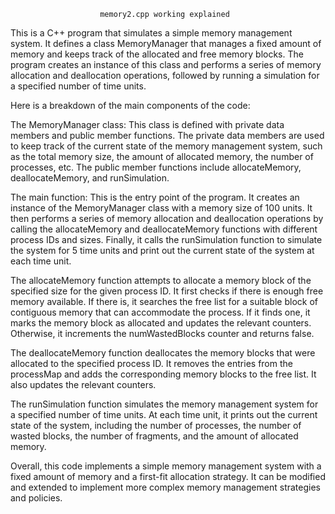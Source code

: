                         memory2.cpp working explained


This is a C++ program that simulates a simple memory management system. It defines a class MemoryManager that manages a fixed amount of memory and keeps track of the allocated and free memory blocks. The program creates an instance of this class and performs a series of memory allocation and deallocation operations, followed by running a simulation for a specified number of time units.

Here is a breakdown of the main components of the code:

The MemoryManager class: This class is defined with private data members and public member functions. The private data members are used to keep track of the current state of the memory management system, such as the total memory size, the amount of allocated memory, the number of processes, etc. The public member functions include allocateMemory, deallocateMemory, and runSimulation.

The main function: This is the entry point of the program. It creates an instance of the MemoryManager class with a memory size of 100 units. It then performs a series of memory allocation and deallocation operations by calling the allocateMemory and deallocateMemory functions with different process IDs and sizes. Finally, it calls the runSimulation function to simulate the system for 5 time units and print out the current state of the system at each time unit.

The allocateMemory function attempts to allocate a memory block of the specified size for the given process ID. It first checks if there is enough free memory available. If there is, it searches the free list for a suitable block of contiguous memory that can accommodate the process. If it finds one, it marks the memory block as allocated and updates the relevant counters. Otherwise, it increments the numWastedBlocks counter and returns false.

The deallocateMemory function deallocates the memory blocks that were allocated to the specified process ID. It removes the entries from the processMap and adds the corresponding memory blocks to the free list. It also updates the relevant counters.

The runSimulation function simulates the memory management system for a specified number of time units. At each time unit, it prints out the current state of the system, including the number of processes, the number of wasted blocks, the number of fragments, and the amount of allocated memory.

Overall, this code implements a simple memory management system with a fixed amount of memory and a first-fit allocation strategy. It can be modified and extended to implement more complex memory management strategies and policies.